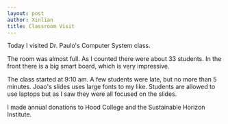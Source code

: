 ```yaml
---
layout: post
author: Xinlian
title: Classroom Visit
---
```


Today I visited Dr. Paulo's Computer System class.  

The room was almost full.  As I counted there were about 33 students.  In the front there is a big smart board, which is very impressive.

The class started at 9:10 am.  A few students were late, but no more than 5 minutes.  Joao's slides uses large fonts to my like.  Students are allowed to use laptops but as I saw they were all focused on the slides.

I made annual donations to Hood College and the Sustainable Horizon Institute.
